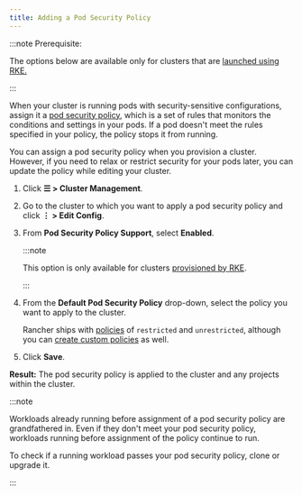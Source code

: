 ```yaml
---
title: Adding a Pod Security Policy
---
```


:::note Prerequisite:

The options below are available only for clusters that are [launched using RKE.](../../../pages-for-subheaders/launch-kubernetes-with-rancher.md)

:::

When your cluster is running pods with security-sensitive configurations, assign it a [pod security policy](../authentication-permissions-and-global-configuration/create-pod-security-policies.md), which is a set of rules that monitors the conditions and settings in your pods. If a pod doesn't meet the rules specified in your policy, the policy stops it from running.

You can assign a pod security policy when you provision a cluster. However, if you need to relax or restrict security for your pods later, you can update the policy while editing your cluster.

1. Click **☰ > Cluster Management**.
1. Go to the cluster to which you want to apply a pod security policy and click **⋮ > Edit Config**.
1. From **Pod Security Policy Support**, select **Enabled**.

    :::note

    This option is only available for clusters [provisioned by RKE](../../../pages-for-subheaders/launch-kubernetes-with-rancher.md).

    :::

4. From the **Default Pod Security Policy** drop-down, select the policy you want to apply to the cluster.

    Rancher ships with [policies](../authentication-permissions-and-global-configuration/create-pod-security-policies.md#default-pod-security-policies) of `restricted` and `unrestricted`, although you can [create custom policies](../authentication-permissions-and-global-configuration/create-pod-security-policies.md#default-pod-security-policies) as well.

5. Click **Save**.

**Result:** The pod security policy is applied to the cluster and any projects within the cluster.

:::note

Workloads already running before assignment of a pod security policy are grandfathered in. Even if they don't meet your pod security policy, workloads running before assignment of the policy continue to run.

To check if a running workload passes your pod security policy, clone or upgrade it.

:::